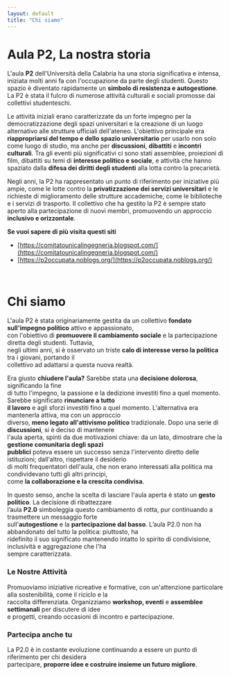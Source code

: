 ```yaml
---
layout: default
title: "Chi siamo"
---
```


# Aula P2, La nostra storia
L'aula **P2** dell'Università della Calabria ha una storia significativa e intensa, iniziata molti anni fa con l'occupazione
da parte degli studenti. Questo spazio è diventato rapidamente un **simbolo di resistenza e autogestione**.
La P2 è stata il fulcro di numerose attività culturali e sociali promosse dai collettivi studenteschi.

Le attività iniziali erano caratterizzate da un forte impegno per la democratizzazione degli spazi universitari e la
creazione di un luogo alternativo alle strutture ufficiali dell'ateneo. L'obiettivo principale era 
**riappropriarsi del tempo e dello spazio universitario** per usarlo non solo come luogo di studio, 
ma anche per **discussioni**, **dibattiti** e **incontri culturali**. Tra gli eventi più significativi ci sono stati assemblee, 
proiezioni di film, dibattiti su temi di **interesse politico e sociale**, e attività che hanno spaziato dalla **difesa dei 
diritti degli studenti** alla lotta contro la precarietà.

Negli anni, la P2 ha rappresentato un punto di riferimento per iniziative più ampie, come le lotte contro la 
**privatizzazione dei servizi universitari** e le richieste di miglioramento delle strutture accademiche,
come le biblioteche e i servizi di trasporto. Il collettivo che ha gestito la P2 è sempre stato aperto alla 
partecipazione di nuovi membri, promuovendo un approccio **inclusivo e orizzontale**.

**Se vuoi sapere di più visita questi siti**
- [https://comitatounicalingegneria.blogspot.com/](https://comitatounicalingegneria.blogspot.com/)
- [https://p2occupata.noblogs.org/](https://p2occupata.noblogs.org/)

<br>

# Chi siamo

L'aula P2 è stata originariamente gestita da un collettivo **fondato sull'impegno politico** attivo e appassionato,  
con l'obiettivo di **promuovere il cambiamento sociale** e la partecipazione diretta degli studenti. Tuttavia,  
negli ultimi anni, si è osservato un triste **calo di interesse verso la politica** tra i giovani, portando il  
collettivo ad adattarsi a questa nuova realtà.

Era giusto **chiudere l'aula?** Sarebbe stata una **decisione dolorosa**, significando la fine  
di tutto l'impegno, la passione e la dedizione investiti fino a quel momento. Sarebbe significato **rinunciare a tutto  
il lavoro** e agli sforzi investiti fino a quel momento. L'alternativa era mantenerla attiva, ma con un approccio  
diverso, **meno legato all'attivismo politico** tradizionale. Dopo una serie di **discussioni**, si è deciso di mantenere  
l'aula aperta, spinti da due motivazioni chiave: da un lato, dimostrare che la **gestione comunitaria degli spazi  
pubblici** poteva essere un successo senza l'intervento diretto delle istituzioni; dall'altro, rispettare il desiderio  
di molti frequentatori dell'aula, che non erano interessati alla politica ma condividevano tutti gli altri principi,  
come **la collaborazione e la crescita condivisa**.

In questo senso, anche la scelta di lasciare l'aula aperta è stato un **gesto politico**. La decisione di ribattezzare  
l’aula **P2.0** simboleggia questo cambiamento di rotta, pur continuando a trasmettere un messaggio forte  
sull'**autogestione** e la **partecipazione dal basso**. L’aula P2.0 non ha abbandonato del tutto la politica: piuttosto, ha  
ridefinito il suo significato mantenendo intatto lo spirito di condivisione, inclusività e aggregazione che l'ha  
sempre caratterizzata.

### Le Nostre Attività

Promuoviamo iniziative ricreative e formative, con un'attenzione particolare alla sostenibilità, come il riciclo e la  
raccolta differenziata. Organizziamo **workshop, eventi** e **assemblee settimanali** per discutere di idee  
e progetti, creando occasioni di incontro e partecipazione.

### Partecipa anche tu

La P2.0 è in costante evoluzione continuando a essere un punto di riferimento per chi desidera  
partecipare, **proporre idee e costruire insieme un futuro migliore**.